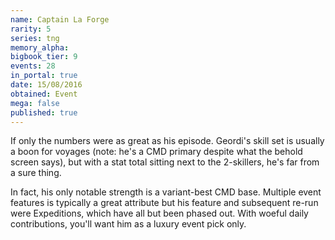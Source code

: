 ```yaml
---
name: Captain La Forge
rarity: 5
series: tng
memory_alpha:
bigbook_tier: 9
events: 28
in_portal: true
date: 15/08/2016
obtained: Event
mega: false
published: true
---
```


If only the numbers were as great as his episode. Geordi's skill set is usually a boon for voyages (note: he's a CMD primary despite what the behold screen says), but with a stat total sitting next to the 2-skillers, he's far from a sure thing.

In fact, his only notable strength is a variant-best CMD base. Multiple event features is typically a great attribute but his feature and subsequent re-run were Expeditions, which have all but been phased out. With woeful daily contributions, you'll want him as a luxury event pick only.

